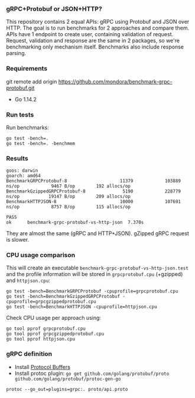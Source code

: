 ### gRPC+Protobuf or JSON+HTTP?

This repository contains 2 equal APIs: gRPC using Protobuf and JSON over HTTP.
The goal is to run benchmarks for 2 approaches and compare them.
APIs have 1 endpoint to create user, containing validation of request.
Request, validation and response are the same in 2 packages, so we're benchmarking only mechanism itself.
Benchmarks also include response parsing.

### Requirements
git remote add origin https://github.com/mondora/benchmark-grpc-protobuf.git
 - Go 1.14.2

### Run tests

Run benchmarks:
```
go test -bench=.
go test -bench=. -benchmem
```

### Results

```
goos: darwin
goarch: amd64
BenchmarkGRPCProtobuf-8                    11379            103889 ns/op            9467 B/op        192 allocs/op
BenchmarkGzippedGRPCProtobuf-8              5190            228779 ns/op           19147 B/op        209 allocs/op
BenchmarkHTTPJSON-8                        10000            107691 ns/op            8757 B/op        115 allocs/op

PASS
ok      benchmark-grpc-protobuf-vs-http-json  7.370s
```

They are almost the same (gRPC and HTTP+JSON).
gZipped gRPC request is slower.

### CPU usage comparison

This will create an executable `benchmark-grpc-protobuf-vs-http-json.test` and the profile information will be stored in `grpcprotobuf.cpu` (+gzipped) and `httpjson.cpu`:

```
go test -bench=BenchmarkGRPCProtobuf -cpuprofile=grpcprotobuf.cpu
go test -bench=BenchmarkGzippedGRPCProtobuf -cpuprofile=grpcgzippedprotobuf.cpu
go test -bench=BenchmarkHTTPJSON -cpuprofile=httpjson.cpu
```

Check CPU usage per approach using:

```
go tool pprof grpcprotobuf.cpu
go tool pprof grpcgzippedprotobuf.cpu
go tool pprof httpjson.cpu
```

### gRPC definition

 - Install [Protocol Buffers](https://github.com/google/protobuf/releases)
 - Install protoc plugin: `go get github.com/golang/protobuf/proto github.com/golang/protobuf/protoc-gen-go`

```
protoc --go_out=plugins=grpc:. proto/api.proto
```
